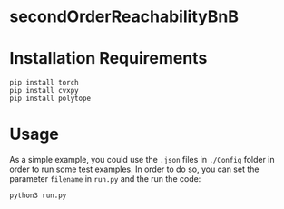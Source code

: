 # secondOrderReachabilityBnB

# Installation Requirements
```
pip install torch
pip install cvxpy
pip install polytope
```

# Usage
As a simple example, you could use the `.json` files in `./Config` folder in order to run some test examples.
In order to do so, you can set the parameter `filename` in `run.py` and the run the code:
```
python3 run.py
```
